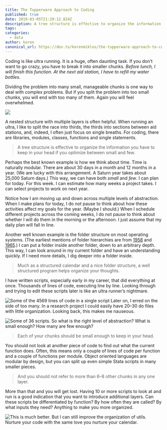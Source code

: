 ```yaml
---
title: The Tupperware Approach to Coding
published: true
date: 2019-03-05T21:29:12.824Z
description: A tree structure is effective to organize the information you have to keep in your head if you optimize between small and few.
tags:
categories:
  - data
author: koren
canonical_url: https://dev.to/korenmiklos/the-tupperware-approach-to-coding-1g74
---
```


Coding is like ultra running. It is a huge, often daunting task. If you don’t want to go crazy, you have to break it into smaller chunks. _Before lunch, I will finish this function. At the next aid station, I have to refill my water bottles._

Dividing the problem into many small, manageable chunks is one way to deal with complex problems. But if you split the problem into too small chunks, you will end with too many of them. Again you will feel overwhelmed.

![](https://thepracticaldev.s3.amazonaws.com/i/iihvoky9de4s9m5uhnl9.jpeg)

A nested structure with multiple layers is often helpful. When running an ultra, I like to split the race into thirds, the thirds into sections between aid stations, and, indeed, I often just focus on single breaths. For coding, there are libraries, modules, classes, functions and single statements.

> A tree structure is effective to organize the information you have to keep in your head if you optimize between small and few.

Perhaps the best known example is how we think about time. Time is naturally modular. There are about 30 days in a month and 12 months in a year. (We are lucky with this arrangement. A Saturn year takes about 25,000 Saturn days.) This way, we can have both _small_ and _few_. I can plan for today. For this week. I can estimate how many weeks a project takes. I can select projects to work on next year.

Notice how I am moving up and down across multiple levels of abstraction. When I make plans for today, I do not pause to think about how these activities affect my goals for the year. (Maybe I should.) When I schedule different projects across the coming weeks, I do not pause to think about whether I will do them in the morning or the afternoon. I just assume that my daily plan will fall in line.

Another well known example is the folder structure on most operating systems. (The earliest mentions of folder hierarchies are from [1958](https://www.computer.org/csdl/proceedings/afips/1958/5053/00/50530059.pdf) and [1965](https://multicians.org/fjcc4.html).) I can put a folder inside another folder, down to an arbitrary depth. This way, I can look around in my current folder and have an understanding quickly. If I need more details, I dig deeper into a folder inside.

> Much as a structured calendar and a nice folder structure, a well structured program helps organize your thoughts.

I have written scripts, especially early in my career, that did everything at once. Thousands of lines of code, executing line by line. Looking through and trying to edit these scripts later is like an ultra runner’s nightmare.

![Some of the 4569 lines of code in a single script](https://thepracticaldev.s3.amazonaws.com/i/esvu89rv2awxynywh2uh.png)
Later on, I erred on the side of too many. In a research project I could easily have 20–30 do files with little organization. Looking back, this makes me nauseous.

![Some of 36 scripts.](https://thepracticaldev.s3.amazonaws.com/i/2pqr8sn84odob9vkvnj4.png)
So what is the right level of abstraction? What is small enough? How many are few enough?

> Each of your chunks should be small enough to keep in your head.

You should not look at another piece of code to find out what the current function does. Often, this means only a couple of lines of code per function and a couple of functions per module. Object oriented languages are modular by design, but you can split up even simple Stata scripts in many smaller pieces.

> And you should not refer to more than 6–8 other chunks in any one layer.

More than that and you will get lost. Having 10 or more scripts to look at and run is a good indication that you want to introduce additional layers. Can these scripts be differentiated by function? By how often they are called? By what inputs they need? Anything to make you more organized.

![This is much better. But I can still improve the organization of utils.](https://thepracticaldev.s3.amazonaws.com/i/tr2fw1l8yat1dsavbhwg.png)
Nurture your code with the same love you nurture your calendar.